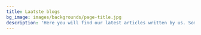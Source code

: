 ```yaml
---
title: Laatste blogs
bg_image: images/backgrounds/page-title.jpg
description: 'Here you will find our latest articles written by us. Sometimes in collaboration with the companies where we are deployed, sometimes with colleagues, otherwise just by ourselves.'
---
```

